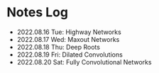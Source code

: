 # Notes Log

* 2022.08.16 Tue: Highway Networks
* 2022.08.17 Wed: Maxout Networks
* 2022.08.18 Thu: Deep Roots
* 2022.08.19 Fri: Dilated Convolutions
* 2022.08.20 Sat: Fully Convolutional Networks
